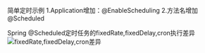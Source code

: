 简单定时示例
1.Application增加：@EnableScheduling
2.方法名增加@Scheduled

Spring @Scheduled定时任务的fixedRate,fixedDelay,cron执行差异
![fixedRate,fixedDelay,cron差异](https://github.com/kongdou/Spring-Cloud/tree/master/imgs/scheduled.png)